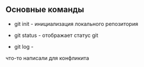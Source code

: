 ## Основные команды 

* git init - инициализация локального репозитория 

* git status - отображает статус git 

* git log -

что-то написали для конфликита